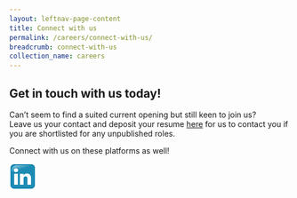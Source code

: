 ```yaml
---
layout: leftnav-page-content
title: Connect with us
permalink: /careers/connect-with-us/
breadcrumb: connect-with-us
collection_name: careers
---
```

## Get in touch with us today!
  
Can’t seem to find a suited current opening but still keen to join us?   
Leave us your contact and deposit your resume [here][1] for us to contact you if you are shortlisted for any unpublished roles.  

Connect with us on these platforms as well!<a href="https://www.linkedin.com/company/sentosa-development-corporation"><figure style="margin: 0; position: relative;"><img class="icon is-medium" src="/images/careers/linkedin-icon.jpg" alt="linkedin"/></figure></a>

[1]: <https://form.gov.sg/#!/5dbb9938895bd600128339aa>



